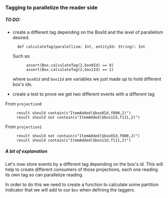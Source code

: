 ### Tagging to parallelize the reader side

##### TO DO:

* create a different tag depending on the BoxId and the level of parallelism desired.

        def calculateTag(paralellism: Int, entityId: String): Int

    Such as:

            assert(Box.calculateTag(2,box0Id) == 0)
            assert(Box.calculateTag(2,box1Id) == 1)
    
    where `box0Id` and `box1Id` are variables we just made up to hold different box's ids. 

        

* create a test to prove we get two different events with a different tag

From `projection0`

         result should contain(s"ItemAdded($box0Id,f000,2)") 
         result should not contain(s"ItemAdded($box1Id,f111,2)")

From `projection1`

         result should not contain(s"ItemAdded($box0Id,f000,2)")
         result should contain(s"ItemAdded($box1Id,f111,2)")
            

##### A bit of explanation 

Let's now store events by a different tag depending on the box's id. This will help
to create different consumers of those projections, each one reading its own tag so can parallelize reading. 

In order to do this we need to create a function to calculate some partition indicator that we will add to
our `Box` when defining the taggers. 

